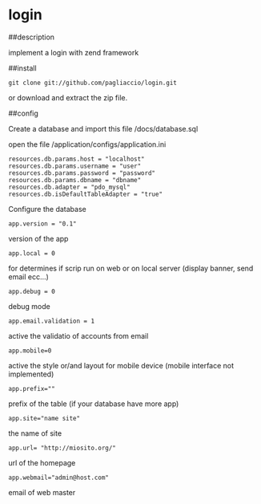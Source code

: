 login
=====

##description

implement a login with zend framework

##install

    git clone git://github.com/pagliaccio/login.git

or download and extract the zip file.

##config

Create a database and import this file /docs/database.sql

open the file /application/configs/application.ini

    resources.db.params.host = "localhost"
    resources.db.params.username = "user"
    resources.db.params.password = "password"
    resources.db.params.dbname = "dbname"
    resources.db.adapter = "pdo_mysql"
    resources.db.isDefaultTableAdapter = "true"

Configure the database

    app.version = "0.1"

version of the app

    app.local = 0
    
for determines if scrip run on web or on local server (display banner, send email ecc...)
    
    app.debug = 0
    
debug mode

    app.email.validation = 1
    
active the validatio of accounts from email

    app.mobile=0
    
active the style or/and layout for mobile device (mobile interface not implemented)

    app.prefix=""
    
prefix of the table (if your database have more app)
    
    app.site="name site"
    
the name of site
    
    app.url= "http://miosito.org/"
    
url of the homepage
    
    app.webmail="admin@host.com"
    
email of web master
